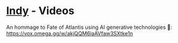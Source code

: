 # [Indy](README.md) - Videos

An hommage to Fate of Atlantis using AI generative technologies 🤠: https://vox.omega.gg/w/akjQQM6iaAVfaw3SXtke1n
